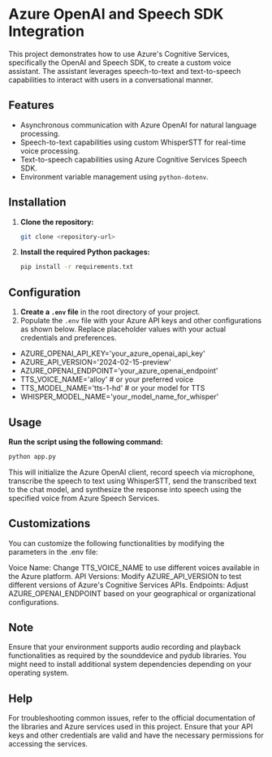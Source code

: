 # Azure OpenAI and Speech SDK Integration

This project demonstrates how to use Azure's Cognitive Services, specifically the OpenAI and Speech SDK, to create a custom voice assistant. The assistant leverages speech-to-text and text-to-speech capabilities to interact with users in a conversational manner.

## Features

- Asynchronous communication with Azure OpenAI for natural language processing.
- Speech-to-text capabilities using custom WhisperSTT for real-time voice processing.
- Text-to-speech capabilities using Azure Cognitive Services Speech SDK.
- Environment variable management using `python-dotenv`.

## Installation

1. **Clone the repository:**
    ```bash
    git clone <repository-url>
    ```

2. **Install the required Python packages:**
    ```bash
    pip install -r requirements.txt
    ```

## Configuration

1. **Create a `.env` file** in the root directory of your project.
2. Populate the `.env` file with your Azure API keys and other configurations as shown below. Replace placeholder values with your actual credentials and preferences.
 - AZURE_OPENAI_API_KEY='your_azure_openai_api_key'
 - AZURE_API_VERSION='2024-02-15-preview' 
 - AZURE_OPENAI_ENDPOINT='your_azure_openai_endpoint'
 - TTS_VOICE_NAME='alloy'  # or your preferred voice
 - TTS_MODEL_NAME='tts-1-hd'  # or your model for TTS
 - WHISPER_MODEL_NAME='your_model_name_for_whisper'


## Usage

**Run the script using the following command:**

```bash
python app.py
```
This will initialize the Azure OpenAI client, record speech via microphone, transcribe the speech to text using WhisperSTT, send the transcribed text to the chat model, and synthesize the response into speech using the specified voice from Azure Speech Services.

## Customizations
You can customize the following functionalities by modifying the parameters in the .env file:

Voice Name: Change TTS_VOICE_NAME to use different voices available in the Azure platform.
API Versions: Modify AZURE_API_VERSION to test different versions of Azure's Cognitive Services APIs.
Endpoints: Adjust AZURE_OPENAI_ENDPOINT based on your geographical or organizational configurations.

## Note
Ensure that your environment supports audio recording and playback functionalities as required by the sounddevice and pydub libraries. You might need to install additional system dependencies depending on your operating system.

## Help
For troubleshooting common issues, refer to the official documentation of the libraries and Azure services used in this project. Ensure that your API keys and other credentials are valid and have the necessary permissions for accessing the services.